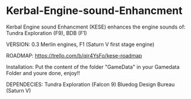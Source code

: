 # Kerbal-Engine-sound-Enhancment
Kerbal Engine sound Enhancment (KESE) enhances the engine sounds of: Tundra Exploration (F9), BDB (F1)


VERSION: 0.3
Merlin engines, F1 (Saturn V first stage engine)

ROADMAP: https://trello.com/b/qir4YsFo/kese-roadmap

Installation: Put the content of the folder "GameData" in your Gamedata Folder and youre done, enjoy!!

DEPENDECIES: 
Tundra Exploration (Falcon 9)
Bluedog Design Bureau (Saturn V)
